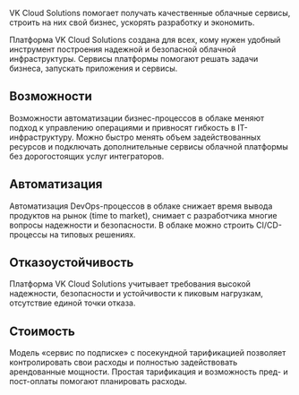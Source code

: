VK Cloud Solutions помогает получать качественные облачные сервисы, строить на них свой бизнес, ускорять разработку и экономить.

Платформа VK Cloud Solutions создана для всех, кому нужен удобный инструмент построения надежной и безопасной облачной инфраструктуры. Сервисы платформы помогают решать задачи бизнеса, запускать приложения и сервисы.

Возможности
-----------

Возможности автоматизации бизнес-процессов в облаке меняют подход к управлению операциями и привносят гибкость в IT-инфраструктуру. Можно быстро менять объем задействованных ресурсов и подключать дополнительные сервисы облачной платформы без дорогостоящих услуг интеграторов.

Автоматизация
-------------

Автоматизация DevOps-процессов в облаке снижает время вывода продуктов на рынок (time to market), снимает с разработчика многие вопросы надежности и безопасности. В облаке можно строить CI/CD-процессы на типовых решениях.

Отказоустойчивость
------------------

Платформа VK Cloud Solutions учитывает требования высокой надежности, безопасности и устойчивости к пиковым нагрузкам, отсутствие единой точки отказа.

Стоимость
---------

Модель «сервис по подписке» с посекундной тарификацией позволяет контролировать свои расходы и полностью задействовать арендованные мощности. Простая тарификация и возможность пред- и пост-оплаты помогают планировать расходы.